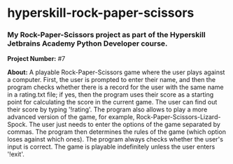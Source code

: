 # hyperskill-rock-paper-scissors
### My Rock-Paper-Scissors project as part of the Hyperskill Jetbrains Academy Python Developer course.

**Project Number:** #7

**About:** A playable Rock-Paper-Scissors game where the user plays against a computer. First, the user is prompted to enter their name, and then the program checks whether there is a record for the user with the same name in a rating.txt file; if yes, then the program uses their score as a starting point for calculating the score in the current game. The user can find out their score by typing '!rating'. The program also allows to play a more advanced version of the game, for example, Rock-Paper-Scissors-Lizard-Spock. The user just needs to enter the options of the game separated by commas. The program then determines the rules of the game (which option loses against which ones). The program always checks whether the user's input is correct. The game is playable indefinitely unless the user enters '!exit'.
